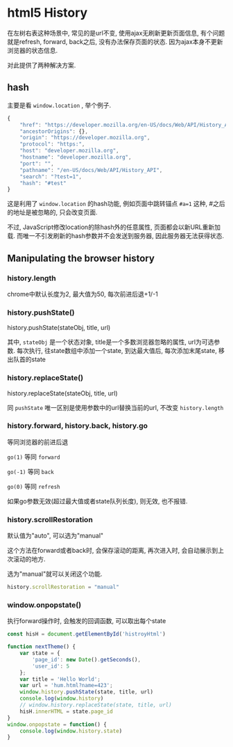 # html5 History

在左树右表这种场景中, 常见的是url不变, 使用ajax无刷新更新页面信息, 有个问题就是refresh, forward, back之后, 没有办法保存页面的状态. 因为ajax本身不更新浏览器的状态信息. 

对此提供了两种解决方案. 

## hash

主要是看 `window.location` , 举个例子.

``` js
{
    "href": "https://developer.mozilla.org/en-US/docs/Web/API/History_API?test=1#test",
    "ancestorOrigins": {},
    "origin": "https://developer.mozilla.org",
    "protocol": "https:",
    "host": "developer.mozilla.org",
    "hostname": "developer.mozilla.org",
    "port": "",
    "pathname": "/en-US/docs/Web/API/History_API",
    "search": "?test=1",
    "hash": "#test"
}
```

这是利用了 `window.location` 的hash功能, 例如页面中跳转锚点 `#a=1` 这种, #之后的地址是被忽略的, 只会改变页面. 

不过, JavaScript修改location的除hash外的任意属性, 页面都会以新URL重新加载. 而唯一不引发刷新的hash参数并不会发送到服务器, 因此服务器无法获得状态. 

## Manipulating the browser history

### history.length

chrome中默认长度为2, 最大值为50, 每次前进后退+1/-1

### history.pushState()

history.pushState(stateObj, title, url)

其中, `stateObj` 是一个状态对象, title是一个多数浏览器忽略的属性, url为可选参数. 每次执行, 往state数组中添加一个state, 到达最大值后, 每次添加末尾state, 移出队首的state

### history.replaceState()

history.replaceState(stateObj, title, url)

同 `pushState` 唯一区别是使用参数中的url替换当前的url, 不改变 `history.length` 

### history.forward, history.back, history.go

等同浏览器的前进后退

`go(1)` 等同 `forward` 

`go(-1)` 等同 `back` 

`go(0)` 等同 `refresh` 

如果go参数无效(超过最大值或者state队列长度), 则无效, 也不报错. 

### history.scrollRestoration

默认值为"auto", 可以选为"manual"

这个方法在forward或者back时, 会保存滚动的距离, 再次进入时, 会自动展示到上次滚动的地方. 

选为"manual"就可以关闭这个功能. 

``` js
history.scrollRestoration = "manual"
```

### window.onpopstate()

执行forward操作时, 会触发的回调函数, 可以取出每个state

``` js
const hisH = document.getElementById('histroyHtml')

function nextTheme() {
    var state = {
        'page_id': new Date().getSeconds(),
        'user_id': 5
    };
    var title = 'Hello World';
    var url = 'hum.html?name=423';
    window.history.pushState(state, title, url)
    console.log(window.history)
    // window.history.replaceState(state, title, url)
    hisH.innerHTML = state.page_id
}
window.onpopstate = function() {
    console.log(window.history.state)
}
```

